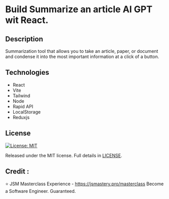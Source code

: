 # Build Summarize an article AI GPT wit React.

## Description 
Summarization tool that allows you to take an article, paper, or document and condense it into the most important information at a click of a button.

## Technologies 
 - React
 - Vite
 - Tailwind
 - Node
 - Rapid API 
 - LocalStorage
 - Reduxjs

 ## License

 [![License: MIT](https://img.shields.io/badge/License-MIT-yellow.svg)](https://opensource.org/licenses/MIT)

Released under the MIT license. Full details in [LICENSE](./LICENSE).

## Credit : 

⭐ JSM Masterclass Experience - https://jsmastery.pro/masterclass Become a Software Engineer. Guaranteed.


